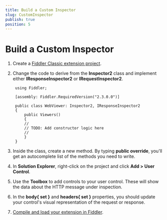 ```yaml
---
title: Build a Custom Inspector
slug: CustomInspector
publish: true
position: 5
---
```


Build a Custom Inspector
========================

1. Create a [Fiddler Classic extension project][1].

2. Change the code to derive from the **Inspector2** class and implement either **IResponseInspector2** or **IRequestInspector2**.

		using Fiddler;

		[assembly: Fiddler.RequiredVersion("2.3.0.0")]

		public class WebViewer: Inspector2, IResponseInspector2
		{
			public Viewers()
			{
			//
			// TODO: Add constructor logic here
			//
			}
		}

3. Inside the class, create a new method. By typing **public override**, you'll get an autocomplete list of the methods you need to write.

4. In **Solution Explorer**, right-click on the project and click **Add > User Control**.

5. Use the **Toolbox** to add controls to your user control. These will show the data about the HTTP message under inspection.

6. In the **body{ set }** and **headers{ set }** properties, you should update your control's visual representation of the request or response. 

7. [Compile and load your extension in Fiddler][2].

[1]: ./CreateExtension
[2]: ./LoadExtension